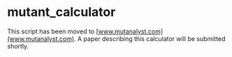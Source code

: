 # mutant_calculator
This script has been moved to [www.mutanalyst.com](www.mutanalyst.com).
A paper describing this calculator will be submitted shortly.

